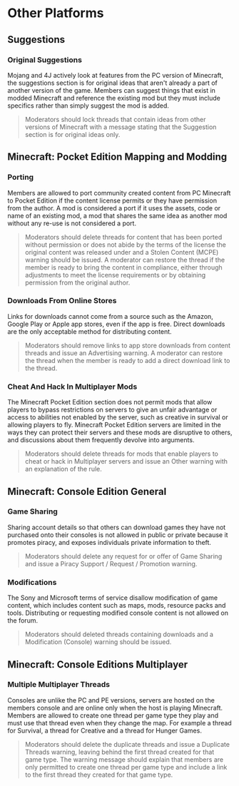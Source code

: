 # Other Platforms 

## Suggestions

### Original Suggestions 

Mojang and 4J actively look at features from the PC version of Minecraft, the suggestions section is for original ideas that aren't already a part of another version of the game. Members can suggest things that exist in modded Minecraft and reference the existing mod but they must include specifics rather than simply suggest the mod is added.

> Moderators should lock threads that contain ideas from other versions of Minecraft with a message stating that the Suggestion section is for original ideas only.

## Minecraft: Pocket Edition Mapping and Modding

### Porting 

Members are allowed to port community created content from PC Minecraft to Pocket Edition if the content license permits or they have permission from the author. A mod is considered a port if it uses the assets, code or name of an existing mod, a mod that shares the same idea as another mod without any re-use is not considered a port.

> Moderators should delete threads for content that has been ported without permission or does not abide by the terms of the license the original content was released under and a Stolen Content (MCPE) warning should be issued. A moderator can restore the thread if the member is ready to bring the content in compliance, either through adjustments to meet the license requirements or by obtaining permission from the original author.

### Downloads From Online Stores

Links for downloads cannot come from a source such as the Amazon, Google Play or Apple app stores, even if the app is free. Direct downloads are the only acceptable method for distributing content.

> Moderators should remove links to app store downloads from content threads and issue an Advertising warning. A moderator can restore the thread when the member is ready to add a direct download link to the thread.

### Cheat And Hack In Multiplayer Mods

The Minecraft Pocket Edition section does not permit mods that allow players to bypass restrictions on servers to give an unfair advantage or access to abilities not enabled by the server, such as creative in survival or allowing players to fly. Minecraft Pocket Edition servers are limited in the ways they can protect their servers and these mods are disruptive to others, and discussions about them frequently devolve into arguments.

> Moderators should delete threads for mods that enable players to cheat or hack in Multiplayer servers and issue an Other warning with an explanation of the rule.

## Minecraft: Console Edition General

### Game Sharing

Sharing account details so that others can download games they have not purchased onto their consoles is not allowed in public or private because it promotes piracy, and exposes individuals private information to theft.

> Moderators should delete any request for or offer of Game Sharing and issue a Piracy Support / Request / Promotion warning.

### Modifications

The Sony and Microsoft terms of service disallow modification of game content, which includes content such as maps, mods, resource packs and tools. Distributing or requesting modified console content is not allowed on the forum.

> Moderators should deleted threads containing downloads and a Modification (Console) warning should be issued.

## Minecraft: Console Editions Multiplayer

### Multiple Multiplayer Threads

Consoles are unlike the PC and PE versions, servers are hosted on the members console and are online only when the host is playing Minecraft. Members are allowed to create one thread per game type they play and must use that thread even when they change the map. For example a thread for Survival, a thread for Creative and a thread for Hunger Games.

> Moderators should delete the duplicate threads and issue a Duplicate Threads warning, leaving behind the first thread created for that game type. The warning message should explain that members are only permitted to create one thread per game type and include a link to the first thread they created for that game type.
